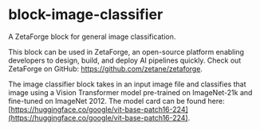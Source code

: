 # block-image-classifier
A ZetaForge block for general image classification.

This block can be used in ZetaForge, an open-source platform enabling developers to design, build, and deploy AI pipelines quickly. Check out ZetaForge on GitHub: https://github.com/zetane/zetaforge.

The image classifier block takes in an input image file and classifies that image using a Vision Transformer model pre-trained on ImageNet-21k and fine-tuned on ImageNet 2012. The model card can be found here: [https://huggingface.co/google/vit-base-patch16-224](https://huggingface.co/google/vit-base-patch16-224).
